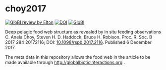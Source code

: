 # choy2017
[![GloBI review by Elton](https://github.com/globalbioticinteractions/choy2017/actions/workflows/review.yml/badge.svg)](https://github.com/globalbioticinteractions/choy2017/actions) [![DOI](https://zenodo.org/badge/55425770.svg)](https://zenodo.org/badge/latestdoi/55425770) [![GloBI](http://api.globalbioticinteractions.org/interaction.svg?accordingTo=globi:globalbioticinteractions/choy2017)](http://globalbioticinteractions.org/?accordingTo=globi:globalbioticinteractions/choy2017)



Deep pelagic food web structure as revealed by in situ feeding observations
C. Anela Choy, Steven H. D. Haddock, Bruce H. Robison. Proc. R. Soc. B 2017 284 20172116; DOI: [10.1098/rspb.2017.2116](https://doi.org/10.1098/rspb.2017.2116). Published 6 December 2017

The meta data in this repository allows the food web in the article to be made available through http://globalbioticinteractions.org  .
